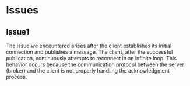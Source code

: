 # Issues
## Issue1
The issue we encountered arises after the client establishes its initial connection and publishes a message. The client, after the successful publication, continuously attempts to reconnect in an 
infinite loop. This behavior occurs because the communication protocol between the server (broker) and the client is not properly handling the acknowledgment 
process.

